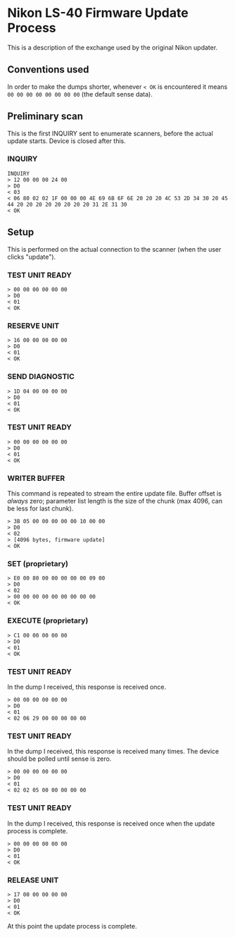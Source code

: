 # Nikon LS-40 Firmware Update Process

This is a description of the exchange used by the original
Nikon updater.

## Conventions used

In order to make the dumps shorter, whenever `< OK` is encountered
it means `00 00 00 00 00 00 00 00` (the default sense data).

## Preliminary scan

This is the first INQUIRY sent to enumerate scanners, before
the actual update starts. Device is closed after this.

### INQUIRY
```
INQUIRY
> 12 00 00 00 24 00
> D0
< 03
< 06 80 02 02 1F 00 00 00 4E 69 6B 6F 6E 20 20 20 4C 53 2D 34 30 20 45 44 20 20 20 20 20 20 20 20 31 2E 31 30
< OK
```

## Setup

This is performed on the actual connection to the scanner
(when the user clicks "update").

### TEST UNIT READY
```
> 00 00 00 00 00 00
> D0
< 01
< OK
```

### RESERVE UNIT
```
> 16 00 00 00 00 00
> D0
< 01
< OK
```

### SEND DIAGNOSTIC
```
> 1D 04 00 00 00 00
> D0
< 01
< OK
```

### TEST UNIT READY
```
> 00 00 00 00 00 00
> D0
< 01
< OK
```

### WRITER BUFFER

This command is repeated to stream the entire update file.
Buffer offset is *always* zero; parameter list length is
the size of the chunk (max 4096, can be less for last chunk).

```
> 3B 05 00 00 00 00 00 10 00 00
> D0
< 02
> [4096 bytes, firmware update]
< OK
```

### SET (proprietary)

```
> E0 00 80 00 00 00 00 00 09 00
> D0
< 02
> 00 00 00 00 00 00 00 00 00
< OK
```

### EXECUTE (proprietary)

```
> C1 00 00 00 00 00
> D0
< 01
< OK
```

### TEST UNIT READY

In the dump I received, this response is received once.

```
> 00 00 00 00 00 00
> D0
< 01
< 02 06 29 00 00 00 00 00
```

### TEST UNIT READY

In the dump I received, this response is received many times.
The device should be polled until sense is zero.

```
> 00 00 00 00 00 00
> D0
< 01
< 02 02 05 00 00 00 00 00
```

### TEST UNIT READY

In the dump I received, this response is received once when the
update process is complete.

```
> 00 00 00 00 00 00
> D0
< 01
< OK
```

### RELEASE UNIT
```
> 17 00 00 00 00 00
> D0
< 01
< OK
```

At this point the update process is complete.
